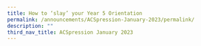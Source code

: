 ```yaml
---
title: How to ‘slay’ your Year 5 Orientation
permalink: /announcements/ACSpression-January-2023/permalink/
description: ""
third_nav_title: ACSpression January 2023
---
```

